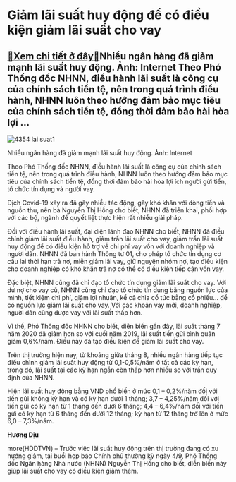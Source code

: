 Giảm lãi suất huy động để có điều kiện giảm lãi suất cho vay
============================================================

[:gift:Xem chi tiết ở đây:gift:](https://hddtvn.com/giam-lai-suat-huy-dong-de-co-dieu-kien-giam-lai-suat-cho-vay/)Nhiều ngân hàng đã giảm mạnh lãi suất huy động. Ảnh: Internet Theo Phó Thống đốc NHNN, điều hành lãi suất là công cụ của chính sách tiền tệ, nên trong quá trình điều hành, NHNN luôn theo hướng đảm bảo mục tiêu của chính sách tiền tệ, đồng thời đảm bảo hài hòa lợi …
-------------------------------------------------------------------------------------------------------------------------------------------------------------------------------------------------------------------------------------------------------------------------





![4354 lai suat1](https://haiquanonline.com.vn/stores/news_dataimages/diulth/042020/06/10/in_article/4354_lai-suat1.jpg?rt=20200904200850 "Nhiều ngân hàng đã giảm mạnh lãi suất huy động. Ảnh: Internet")


Nhiều ngân hàng đã giảm mạnh lãi suất huy động. Ảnh: Internet



Theo Phó Thống đốc NHNN, điều hành lãi suất là công cụ của chính sách tiền tệ, nên trong quá trình điều hành, NHNN luôn theo hướng đảm bảo mục tiêu của chính sách tiền tệ, đồng thời đảm bảo hài hòa lợi ích người gửi tiền, tổ chức tín dụng và người vay.


Dịch Covid-19 xảy ra đã gây nhiều tác động, gây khó khăn với dòng tiền và nguồn thu, nên bà Nguyễn Thị Hồng cho biết, NHNN đã triển khai, phối hợp với các bộ, ngành để quyết liệt thực hiện rất nhiều giải pháp.


Đối với điều hành lãi suất, đại diện lãnh đạo NHNN cho biết, NHNN đã điều chỉnh giảm lãi suất điều hành, giảm trần lãi suất cho vay, giảm trần lãi suất huy động để có điều kiện hỗ trợ về chi phí vay vốn với doanh nghiệp và người dân. NHNN đã ban hành Thông tư 01, cho phép tổ chức tín dụng cơ cấu lại thời hạn trả nợ, miễn giảm lãi vay, giữ nguyên nhóm nợ, tạo điều kiện cho doanh nghiệp có khó khăn trả nợ có thể có điều kiện tiếp cận vốn vay.


Đặc biệt, NHNN cũng đã chỉ đạo tổ chức tín dụng giảm lãi suất cho vay. Với dư nợ cho vay cũ, NHNN cũng chỉ đạo tổ chức tín dụng bằng nguồn lực của mình, tiết kiệm chi phí, giảm lợi nhuận, kể cả chia cổ tức bằng cổ phiếu… để có nguồn lực giảm lãi suất cho vay. Với các khoản vay mới, doanh nghiệp, người dân cũng được vay với lãi suất thấp hơn.


Vì thế, Phó Thống đốc NHNN cho biết, diễn biến gần đây, lãi suất tháng 7 năm 2020 đã giảm hơn so với cuối năm 2019, lãi suất tiền gửi bình quân giảm 0,6%/năm. Điều này đã tạo điều kiện để giảm lãi suất cho vay.


Trên thị trường hiện nay, từ khoảng giữa tháng 8, nhiều ngân hàng tiếp tục điều chỉnh giảm lãi suất huy động từ 0,1-0,5%/năm ở tất cả các kỳ hạn, trong đó, lãi suất tại các kỳ hạn ngắn còn thấp hơn nhiều so với trần quy định của NHNN.


Hiện lãi suất huy động bằng VND phổ biến ở mức 0,1 – 0,2%/năm đối với tiền gửi không kỳ hạn và có kỳ hạn dưới 1 tháng; 3,7 – 4,25%/năm đối với tiền gửi có kỳ hạn từ 1 tháng đến dưới 6 tháng; 4,4 – 6,4%/năm đối với tiền gửi có kỳ hạn từ 6 tháng đến dưới 12 tháng; kỳ hạn từ 12 tháng trở lên ở mức 6,0 – 7,3%/năm.




**Hương Dịu**



more(HDDTVN) – Trước việc lãi suất huy động trên thị trường đang có xu hướng giảm, tại buổi họp báo Chính phủ thường kỳ ngày 4/9, Phó Thống đốc Ngân hàng Nhà nước (NHNN) Nguyễn Thị Hồng cho biết, diễn biến này giúp lãi suất cho vay có điều kiện giảm thêm.

